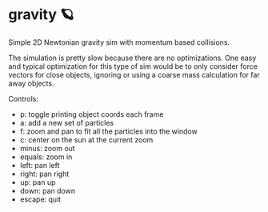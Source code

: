 # gravity 🪐
Simple 2D Newtonian gravity sim with momentum based collisions.

The simulation is pretty slow because there are no optimizations. One easy and typical optimization for this type of sim would be to only consider force vectors for close objects, ignoring or using a coarse mass calculation for far away objects.

Controls:
- p: toggle printing object coords each frame
- a: add a new set of particles
- f: zoom and pan to fit all the particles into the window
- c: center on the sun at the current zoom
- minus: zoom out
- equals: zoom in
- left: pan left
- right: pan right
- up: pan up
- down: pan down
- escape: quit
